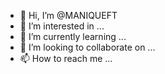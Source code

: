 - 👋 Hi, I’m @MANIQUEFT
- 👀 I’m interested in ...
- 🌱 I’m currently learning ...
- 💞️ I’m looking to collaborate on ...
- 📫 How to reach me ...

<!---
MANIQUEFT/MANIQUEFT is a ✨ special ✨ repository because its `README.md` (this file) appears on your GitHub profile.
You can click the Preview link to take a look at your changes.
--->
